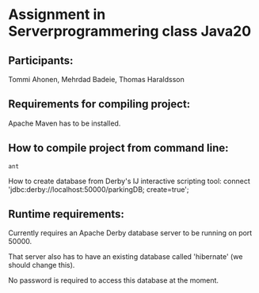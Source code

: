 # Assignment in Serverprogrammering class Java20


## Participants: 
Tommi Ahonen, Mehrdad Badeie, Thomas Haraldsson

## Requirements for compiling project:
Apache Maven has to be installed.

## How to compile project from command line:
```
ant
```

How to create database from Derby's IJ interactive scripting tool:
connect 'jdbc:derby://localhost:50000/parkingDB; create=true';


## Runtime requirements:

Currently requires an Apache Derby database server to be running on port 50000. 

That server also has to have an existing database called 'hibernate' (we should change this). 

No password is required to access this database at the moment.